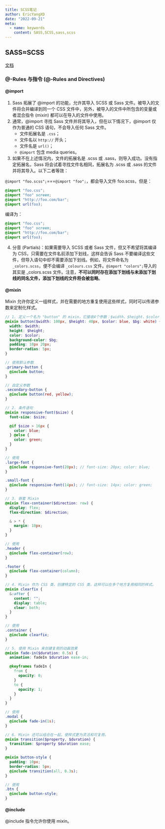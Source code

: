 ```yaml
---
title: SCSS笔记
author: EricYangXD
date: "2022-09-21"
meta:
  - name: keywords
    content: SASS,SCSS,sass,scss
---
```


## SASS≈SCSS

[文档](https://www.sass.hk/docs/)

### @-Rules 与指令 (@-Rules and Directives)

#### @import

1. Sass 拓展了 @import 的功能，允许其导入 SCSS 或 Sass 文件。被导入的文件将合并编译到同一个 CSS 文件中，另外，被导入的文件中所包含的变量或者混合指令 (mixin) 都可以在导入的文件中使用。
2. 通常，@import 寻找 Sass 文件并将其导入，但在以下情况下，@import 仅作为普通的 CSS 语句，不会导入任何 Sass 文件。
   - 文件拓展名是 `.css`；
   - 文件名以 `http://` 开头；
   - 文件名是 `url()`；
   - `@import` 包含 media queries。
3. 如果不在上述情况内，文件的拓展名是 .scss 或 .sass，则导入成功。没有指定拓展名，Sass 将会试着寻找文件名相同，拓展名为 .scss 或 .sass 的文件并将其导入。以下二者等效：

`@import "foo.scss";`===`@import "foo";`，都会导入文件 foo.scss，但是：

```scss
@import "foo.css";
@import "foo" screen;
@import "http://foo.com/bar";
@import url(foo);
```

编译为：

```scss
@import "foo.css";
@import "foo" screen;
@import "http://foo.com/bar";
@import url(foo);
```

4. 分音 (Partials)：如果需要导入 SCSS 或者 Sass 文件，但又不希望将其编译为 CSS，只需要在文件名前添加下划线，这样会告诉 Sass 不要编译这些文件，但导入语句中却不需要添加下划线。例如，将文件命名为 `_colors.scss`，便不会编译 `_colours.css` 文件。`@import "colors";`导入的其实是 \_colors.scss 文件。注意，**不可以同时存在添加下划线与未添加下划线的同名文件，添加下划线的文件将会被忽略**。

#### @mixin

Mixin 允许你定义一组样式，并在需要的地方重复使用这些样式，同时可以传递参数来定制化样式。

```scss
// 1. 定义一个名为 "button" 的 mixin，它接收4个参数：$width、$height、$color、$bg。
@mixin button($width: 100px, $height: 40px, $color: blue, $bg: white) {
  width: $width;
  height: $height;
  color: $color;
  background-color: $bg;
  padding: 10px 20px;
  border-radius: 5px;
}

// 使用默认参数
.primary-button {
  @include button;
}

// 自定义参数
.secondary-button {
  @include button(red, yellow);
}

// 2. 条件语句
@mixin responsive-font($size) {
  font-size: $size;

  @if $size > 16px {
    color: blue;
  } @else {
    color: green;
  }
}

// 使用
.large-font {
  @include responsive-font(20px); // font-size: 20px; color: blue;
}

.small-font {
  @include responsive-font(14px); // font-size: 14px; color: green;
}

// 3. 嵌套 Mixin
@mixin flex-container($direction: row) {
  display: flex;
  flex-direction: $direction;

  & > * {
    margin: 10px;
  }
}

// 使用
.header {
  @include flex-container(row);
}

.footer {
  @include flex-container(column);
}

// 4. Mixin 作为 CSS 类，创建特定的 CSS 类，这样可以在多个地方复用相同的样式。
@mixin clearfix {
  &:after {
    content: "";
    display: table;
    clear: both;
  }
}

// 使用
.container {
  @include clearfix;
}

// 5. 使用 Mixin 来创建复用的动画效果
@mixin fade-in($duration: 0.5s) {
  animation: fadeIn $duration ease-in;

  @keyframes fadeIn {
    from {
      opacity: 0;
    }
    to {
      opacity: 1;
    }
  }
}

// 使用
.modal {
  @include fade-in(1s);
}

// 6. Mixin 还可以组合在一起，使样式更为灵活和可复用。
@mixin transition($property, $duration) {
  transition: $property $duration ease;
}

@mixin button-style {
  padding: 10px;
  border-radius: 5px;
  @include transition(all, 0.3s);
}

// 使用
.btn {
  @include button-style;
}
```

#### @include

@include 指令允许你使用 mixin。
